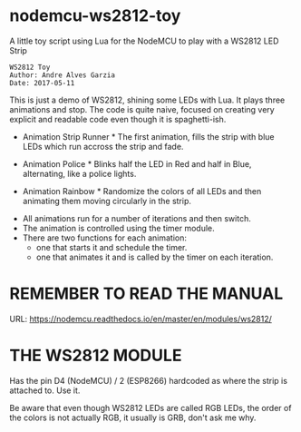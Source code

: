 # nodemcu-ws2812-toy
A little toy script using Lua for the NodeMCU to play with a WS2812 LED Strip

~~~
WS2812 Toy
Author: Andre Alves Garzia
Date: 2017-05-11
~~~

This is just a demo of WS2812, shining some LEDs with Lua. It plays three animations and stop.
The code is quite naive, focused on creating very explicit and readable code even though it is
spaghetti-ish.

* Animation Strip Runner *
The first animation, fills the strip with blue LEDs which run accross the strip and fade.

* Animation Police *
Blinks half the LED in Red and half in Blue, alternating, like a police lights.

* Animation Rainbow *
Randomize the colors of all LEDs and then animating them moving circularly in the strip.

- All animations run for a number of iterations and then switch.
- The animation is controlled using the timer module.
- There are two functions for each animation:
    - one that starts it and schedule the timer.
    - one that animates it and is called by the timer on each iteration.

# REMEMBER TO READ THE MANUAL
URL: https://nodemcu.readthedocs.io/en/master/en/modules/ws2812/

# THE WS2812 MODULE
Has the pin D4 (NodeMCU) / 2 (ESP8266) hardcoded as where the strip is attached to. Use it.

Be aware that even though WS2812 LEDs are called RGB LEDs, the order of the colors is not actually RGB, 
it usually is GRB, don't ask me why.